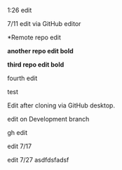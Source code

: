 1:26 edit

7/11 edit via GitHub editor

*Remote repo edit

**another repo edit bold**

__third repo edit bold__

fourth edit

test

Edit after cloning via GitHub desktop.

edit on Development branch

gh edit

edit 7/17

edit 7/27
asdfdsfadsf
